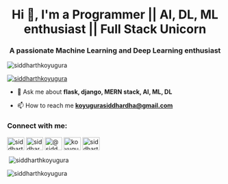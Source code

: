 <h1 align="center">Hi 👋, I'm a Programmer || AI, DL, ML enthusiast || Full Stack Unicorn</h1>
<h3 align="center">A passionate Machine Learning and Deep Learning enthusiast</h3>

<p align="left"> <img src="https://komarev.com/ghpvc/?username=siddharthkoyugura&label=Profile%20views&color=0e75b6&style=flat" alt="siddharthkoyugura" /> </p>

<p align="left"> <a href="https://github.com/ryo-ma/github-profile-trophy"><img src="https://github-profile-trophy.vercel.app/?username=siddharthkoyugura" alt="siddharthkoyugura" /></a> </p>

- 💬 Ask me about **flask, django, MERN stack, AI, ML, DL**

- 📫 How to reach me **koyugurasiddhardha@gmail.com**

<h3 align="left">Connect with me:</h3>
<p align="left">
<a href="https://twitter.com/siddharth__6689" target="blank"><img align="center" src="https://raw.githubusercontent.com/rahuldkjain/github-profile-readme-generator/master/src/images/icons/Social/twitter.svg" alt="siddharth__6689" height="30" width="40" /></a>
<a href="https://linkedin.com/in/siddhardha koyugura" target="blank"><img align="center" src="https://raw.githubusercontent.com/rahuldkjain/github-profile-readme-generator/master/src/images/icons/Social/linked-in-alt.svg" alt="siddhardha koyugura" height="30" width="40" /></a>
<a href="https://medium.com/@siddhardha koyugura" target="blank"><img align="center" src="https://raw.githubusercontent.com/rahuldkjain/github-profile-readme-generator/master/src/images/icons/Social/medium.svg" alt="@siddhardha koyugura" height="30" width="40" /></a>
<a href="https://www.hackerrank.com/koyugurasiddhar1" target="blank"><img align="center" src="https://raw.githubusercontent.com/rahuldkjain/github-profile-readme-generator/master/src/images/icons/Social/hackerrank.svg" alt="koyugurasiddhar1" height="30" width="40" /></a>
<a href="https://www.leetcode.com/siddharthkoyugura" target="blank"><img align="center" src="https://raw.githubusercontent.com/rahuldkjain/github-profile-readme-generator/master/src/images/icons/Social/leet-code.svg" alt="siddharthkoyugura" height="30" width="40" /></a>
</p>

<p>&nbsp;<img align="center" src="https://github-readme-stats.vercel.app/api?username=siddharthkoyugura&show_icons=true&locale=en" alt="siddharthkoyugura" /></p>

<p><img align="center" src="https://github-readme-streak-stats.herokuapp.com/?user=siddharthkoyugura&" alt="siddharthkoyugura" /></p>
